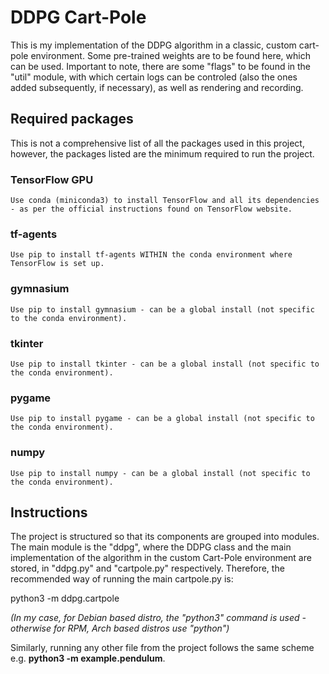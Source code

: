 # DDPG Cart-Pole
This is my implementation of the DDPG algorithm in a classic, custom cart-pole environment.
Some pre-trained weights are to be found here, which can be used.
Important to note, there are some "flags" to be found in the "util" module, with which certain logs can be controled (also the ones added subsequently, if necessary), as well as rendering and recording.

## Required packages
This is not a comprehensive list of all the packages used in this project, however, the packages listed are the minimum required to run the project.
### TensorFlow GPU
    Use conda (miniconda3) to install TensorFlow and all its dependencies - as per the official instructions found on TensorFlow website.
### tf-agents
    Use pip to install tf-agents WITHIN the conda environment where TensorFlow is set up.
### gymnasium
    Use pip to install gymnasium - can be a global install (not specific to the conda environment).
### tkinter
    Use pip to install tkinter - can be a global install (not specific to the conda environment).
### pygame
    Use pip to install pygame - can be a global install (not specific to the conda environment).
### numpy
    Use pip to install numpy - can be a global install (not specific to the conda environment).

## Instructions
The project is structured so that its components are grouped into modules.
The main module is the "ddpg", where the DDPG class and the main implementation of the algorithm in the custom Cart-Pole environment are stored, in "ddpg.py" and "cartpole.py" respectively.
Therefore, the recommended way of running the main cartpole.py is:

python3 -m ddpg.cartpole

*(In my case, for Debian based distro, the "python3" command is used - otherwise for RPM, Arch based distros use "python")*

Similarly, running any other file from the project follows the same scheme e.g. **python3 -m example.pendulum**.


